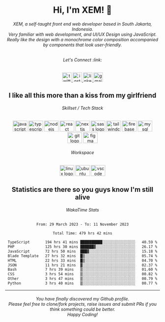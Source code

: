 <h1 align="center">Hi, I'm XEM! <span class="wave">👋</span></h1>

<h6 align="center">XEM, a self-taught front end web developer based in South Jakarta, Indonesia.<br>Very familiar with web development, and UI/UX Design using JavaScript.<br>Really like the design with a monochrome color composition accompanied by components that look user-friendly.</h6>

<div align="center">
  <h6>
    <i>Let's Connect :link:</i>
  </h6>
  <a href="https://twitter.com/ensayiti" target="_blank">
    <img src="https://img.shields.io/static/v1?message=Twitter&logo=twitter&label=&color=1DA1F2&logoColor=white&labelColor=&style=for-the-badge" height="30" alt="twitter logo"  />
  </a>
  <a href="https://instagram.com/ensayiti" target="_blank">
    <img src="https://img.shields.io/static/v1?message=Instagram&logo=instagram&label=&color=E4405F&logoColor=white&labelColor=&style=for-the-badge" height="30" alt="instagram logo"  />
  </a>
  <a href="https://www.linkedin.com/in/samuel-andika-94616625b/" target="_blank">
    <img src="https://img.shields.io/static/v1?message=LinkedIn&logo=linkedin&label=&color=0077B5&logoColor=white&labelColor=&style=for-the-badge" height="30" alt="linkedin logo"  />
  </a>
  <a href="mailto:itstaureans@gmail.com" target="_blank">
    <img src="https://img.shields.io/static/v1?message=Gmail&logo=gmail&label=&color=D14836&logoColor=white&labelColor=&style=for-the-badge" height="30" alt="gmail logo"  />
  </a>
</div>

<h2 align="center">I like all this more than a kiss from my girlfriend</h2>

<div align="center">
  <h6>Skillset / Tech Stack</h6>
  <img src="https://cdn.jsdelivr.net/gh/devicons/devicon/icons/javascript/javascript-plain.svg" height="35" width="47" alt="javascript logo"  />
  <img src="https://cdn.jsdelivr.net/gh/devicons/devicon/icons/typescript/typescript-original.svg" height="35" width="47" alt="typescript logo"  />
  <img src="https://cdn.jsdelivr.net/gh/devicons/devicon/icons/nodejs/nodejs-original.svg" height="35" width="47" alt="nodejs logo"  />
  <img src="https://cdn.jsdelivr.net/gh/devicons/devicon/icons/react/react-original.svg" height="35" width="47" alt="react logo"  />
  <img src="https://cdn.jsdelivr.net/gh/devicons/devicon/icons/nextjs/nextjs-line.svg" height="35" width="47" alt="nextjs logo"  />
  <img src="https://cdn.jsdelivr.net/gh/devicons/devicon/icons/sass/sass-original.svg" height="35" width="47" alt="sass logo"  />
  <img src="https://cdn.jsdelivr.net/gh/devicons/devicon/icons/tailwindcss/tailwindcss-plain.svg" height="35" width="47" alt="tailwindcss logo"  />
  <img src="https://cdn.jsdelivr.net/gh/devicons/devicon/icons/firebase/firebase-plain.svg" height="35" width="47" alt="firebase logo"  />
  <img src="https://cdn.jsdelivr.net/gh/devicons/devicon/icons/mysql/mysql-original.svg" height="35" width="47" alt="mysql logo"  />
  <img src="https://cdn.jsdelivr.net/gh/devicons/devicon/icons/git/git-original.svg" height="35" width="47" alt="git logo"  />
  <img src="https://cdn.jsdelivr.net/gh/devicons/devicon/icons/figma/figma-original.svg" height="35" width="47" alt="figma logo"  />
</div>

<div align="center">
  <h6>Workspace</h6>
  <img src="https://cdn.jsdelivr.net/gh/devicons/devicon/icons/linux/linux-original.svg" height="35" width="47" alt="linux logo"  />
  <img src="https://cdn.jsdelivr.net/gh/devicons/devicon/icons/ubuntu/ubuntu-plain.svg" height="35" width="47" alt="ubuntu logo"  />
  <img src="https://cdn.jsdelivr.net/gh/devicons/devicon/icons/vscode/vscode-original.svg" height="35" width="47" alt="vscode logo"  />
</div>

<h2 align="center">Statistics are there so you guys know I'm still alive</h1>

<div align="center">
  
  <h6>WakaTime Stats</h6>
  <!--START_SECTION:waka-->

```txt
From: 29 March 2023 - To: 11 November 2023

Total Time: 479 hrs 42 mins

TypeScript       194 hrs 41 mins ██████████░░░░░░░░░░░░░░░   40.59 %
PHP              125 hrs 30 mins ██████▓░░░░░░░░░░░░░░░░░░   26.17 %
JavaScript       72 hrs 50 mins  ███▓░░░░░░░░░░░░░░░░░░░░░   15.18 %
Blade Template   27 hrs 32 mins  █▒░░░░░░░░░░░░░░░░░░░░░░░   05.74 %
HTML             22 hrs 33 mins  █▒░░░░░░░░░░░░░░░░░░░░░░░   04.70 %
JSON             11 hrs 21 mins  ▓░░░░░░░░░░░░░░░░░░░░░░░░   02.37 %
Bash             7 hrs 39 mins   ▒░░░░░░░░░░░░░░░░░░░░░░░░   01.60 %
CSS              3 hrs 54 mins   ▒░░░░░░░░░░░░░░░░░░░░░░░░   00.82 %
Other            3 hrs 47 mins   ▒░░░░░░░░░░░░░░░░░░░░░░░░   00.79 %
Python           3 hrs 40 mins   ▒░░░░░░░░░░░░░░░░░░░░░░░░   00.77 %
```

<!--END_SECTION:waka-->
</div>

---

<h6 align="center">
  You have finally discovered my Github profile.
  <br>
  Please feel free to clone/fork projects, raise issues and submit PRs if you think something could be better.
  <br>
  <i>Happy Coding!</i>
</h6>
